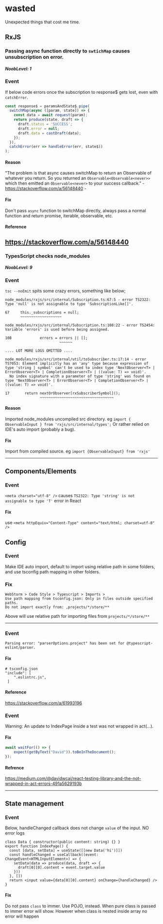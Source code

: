 # wasted
Unexpected things that cost me time.

## RxJS
### Passing async function directly to `swtichMap` causes unsubscription on error.
##### NoobLevel: 1
### Event
If below code errors once the subscription to response$ gets lost, even with `catchError`.
```ts
const response$ = paramsAndState$.pipe(
  switchMap(async ([param, state]) => {
    const data = await request(param);
    return produce(state, draft => {
      draft.status = 'SUCCESS';
      draft.error = null;
      draft.data = castDraft(data);
    });
  }),
  catchError(err => handleError(err, state$))
);
```
#### Reason
"The problem is that async causes switchMap to return an Observable of whatever you return. So you returned an `Observable<Observable<never>>` which then emitted an `Observable<never>` to your success callback." - https://stackoverflow.com/a/56148440 -

#### Fix
Don't pass `async` function to switchMap directly, always pass a normal function and return promise, iterable, observable, etc.

#### Reference
https://stackoverflow.com/a/56148440
---

### TypesScript checks node_modules 
##### NoobLevel: 9
### Event
`tsc --noEmit` spits some crazy errors, something like below;
```
node_modules/rxjs/src/internal/Subscription.ts:67:5 - error TS2322: Type 'null' is not assignable to type 'SubscriptionLike[]'.

67     this._subscriptions = null;
       ~~~~~~~~~~~~~~~~~~~

node_modules/rxjs/src/internal/Subscription.ts:108:22 - error TS2454: Variable 'errors' is used before being assigned.

108             errors = errors || [];
                         ~~~~~~

.... LOT MORE LOGS OMITTED ....

node_modules/rxjs/src/internal/util/toSubscriber.ts:17:14 - error TS7053: Element implicitly has an 'any' type because expression of type 'string | symbol' can't be used to index type 'NextObserver<T> | ErrorObserver<T> | CompletionObserver<T> | ((value: T) => void)'.
  No index signature with a parameter of type 'string' was found on type 'NextObserver<T> | ErrorObserver<T> | CompletionObserver<T> | ((value: T) => void)'.

17       return nextOrObserver[rxSubscriberSymbol]();
                ~~~~~~~~~~~~~~~~~~~~~~~~~~~~~~~~~~
```
#### Reason
Imported node_modules uncompiled src directory. eg `import { ObservableInput } from 'rxjs/src/internal/types';`
Or rather relied on IDE's auto import (probably a bug).

#### Fix
Import from compiled source. eg `import {ObservableInput} from 'rxjs'`

---

## Components/Elements
### Event
`<meta charset="utf-8" />` causes `TS2322: Type 'string' is not assignable to type 'T'` error in React

#### Fix
use `<meta httpEquiv="Content-Type" content="text/html; charset=utf-8" />`



## Config

### Event
Make IDE auto import, default to import using relative path in some folders, and use tsconfig path mapping in other folders.

### Fix
```
WebStorm > Code Style > Typescript > Imports > 
Use path mapping from tsconfig.json: Only in files outside specified paths.
Do not import exactly from: ,projects/*/store/**
```
Above will use relative path for importing files from `projects/*/store/**`

---

### Event
`Parsing error: "parserOptions.project" has been set for @typescript-eslint/parser.`

#### Fix
```
# tsconfig.json
"include": [
    ".eslintrc.js",
 ]
```

#### Reference
https://stackoverflow.com/a/61993196


### Event
Warning: An update to IndexPage inside a test was not wrapped in act(...).

#### Fix
```ts
await waitFor(() => {
    expect(getByText("David")).toBeInTheDocument();
});
```

#### Refrence
https://medium.com/@davidwcai/react-testing-library-and-the-not-wrapped-in-act-errors-491a5629193b

---

## State management
### Event
Below, handleChanged callback does not change `value` of the input. NO error logs
```tsx
class Data { constructor(public content: string) {} }
export function IndexPage() {
  const [data, setData] = useState([[new Data('hi')]])
  const handleChanged = useCallback((event: ChangeEvent<HTMLInputElement>) => {
    setData(data => produce(data, draft => {
      draft[0][0].content = event.target.value
    }))
  }, [])
  return <input value={data[0][0].content} onChange={handleChanged} />
}
```

#### Fix
Do not pass `class` to immer. Use POJO, instead. When pure class is passed to immer error will show. 
However when class is nested inside array no error will happen
